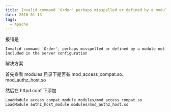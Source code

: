 ```yaml
---
title: Invalid command 'Order' perhaps misspelled or defined by a module not included in the server configuration
date: 2010-01-13
tags: 
  - Apache
---
```


报错是

```
Invalid command 'Order', perhaps misspelled or defined by a module not included in the server configuration
```

<!--more-->

解决方案

首先查看 modules 目录下是否有 mod_access_compat.so、mod_authz_host.so

然后在 httpd.conf 下添加

```
LoadModule access_compat_module modules/mod_access_compat.so
LoadModule authz_host_module modules/mod_authz_host.so
```
